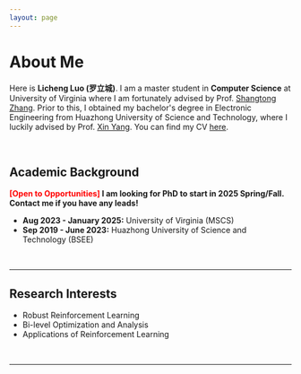 ```yaml
---
layout: page
---
```


# About Me

<!-- <img src="llc.png" class="floatpic" width="360" height="480"> -->

Here is **Licheng Luo (罗立城)**.
I am a master student in **Computer Science** at University of Virginia where I am fortunately advised by Prof. [Shangtong Zhang](https://shangtongzhang.github.io/). Prior to this, I obtained my bachelor's degree in Electronic Engineering from Huazhong University of Science and Technology, where I luckily advised by Prof. [Xin Yang](https://sites.google.com/view/xinyang/home). You can find my CV [here](https://tiejin98.github.io/file/Tiejin_CV_031224.pdf).

<br>

## Academic Background

**<font color='red'>[Open to Opportunities]</font> I am looking for PhD to start in 2025 Spring/Fall. Contact me if you have any leads!**

- **Aug 2023 - January 2025:** University of Virginia (MSCS)
- **Sep 2019 - June 2023:** Huazhong University of Science and Technology (BSEE)

<br>

---

## Research Interests

- Robust Reinforcement Learning
- Bi-level Optimization and Analysis
- Applications of Reinforcement Learning

<br>

---

<!-- ## News and Updates

- **Aug 2023：**Exicted to .
- If you are interested in my works, please feel free to book an [[online talk with me](https://calendly.com/lancecai/meet-with-lance)]. -->
